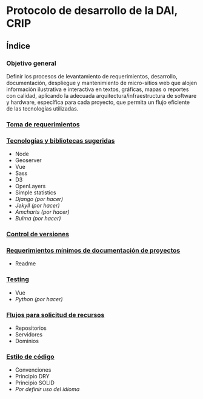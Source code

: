 # Protocolo de desarrollo de la DAI, CRIP

## Índice

### Objetivo general

Definir los procesos de levantamiento de requerimientos, desarrollo, documentación, despliegue y mantenimiento de micro-sitios web que alojen información ilustrativa e interactiva en textos, gráficas, mapas o reportes con calidad, aplicando la adecuada arquitectura/infraestructura de software y hardware, específica para cada proyecto, que permita un flujo eficiente de las tecnologías utilizadas.


### [Toma de requerimientos](toma_de_requerimientos.md)

### [Tecnologías y bibliotecas sugeridas](tecnologias_y_bibliotecas.md)
* Node
* Geoserver
* Vue
* Sass
* D3
* OpenLayers
* Simple statistics
* *Django (por hacer)*
* *Jekyll (por hacer)*
* *Amcharts (por hacer)*
* *Bulma (por hacer)*

### [Control de versiones](control_versiones.md)

### [Requerimientos mínimos de documentación de proyectos](documentacion_de_proyectos.md)
* Readme

### [Testing](testing.md)
* Vue
* *Python (por hacer)*

### [Flujos para solicitud de recursos](solicitud_de_recursos.md)
* Repositorios
* Servidores
* Dominios

### [Estilo de código](estilo_de_codigo.md)
* Convenciones
* Principio DRY
* Principio SOLID
* *Por definir uso del idioma*
